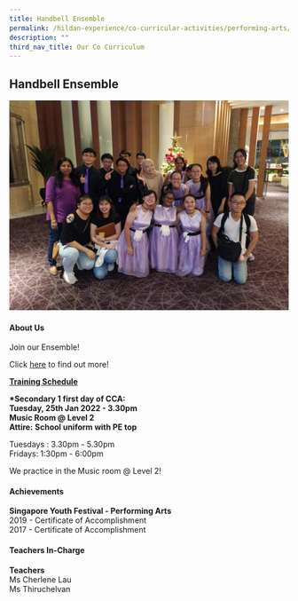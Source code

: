 ```yaml
---
title: Handbell Ensemble
permalink: /hildan-experience/co-curricular-activities/performing-arts/handbell-ensemble/
description: ""
third_nav_title: Our Co Curriculum
---
```

Handbell Ensemble
-----------------

![](/images/CCA/Handbell.jpeg)


#### About Us

Join our Ensemble!

Click&nbsp;[here](/files/CCA/Handbell%20Ensemble%202016.pdf)&nbsp;to find out more!

**<u>Training Schedule</u>**  
  
**\*Secondary 1 first day of CCA:**  
**Tuesday, 25th Jan 2022 - 3.30pm  
Music Room @ Level 2**  
**Attire:**&nbsp;**School uniform with PE top**

Tuesdays :&nbsp;3.30pm - 5.30pm&nbsp;  
Fridays:&nbsp;1:30pm - 6:00pm


We practice in the Music room @ Level 2!


#### Achievements

**Singapore Youth Festival - Performing Arts**<br>
2019 - Certificate of Accomplishment  
2017 -&nbsp;Certificate of Accomplishment

####  Teachers In-Charge

**Teachers**  
Ms Cherlene Lau  
Ms Thiruchelvan